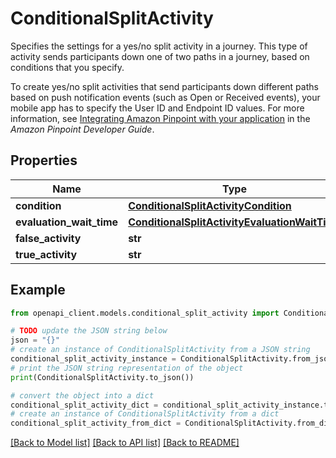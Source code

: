 # ConditionalSplitActivity

<p>Specifies the settings for a yes/no split activity in a journey. This type of activity sends participants down one of two paths in a journey, based on conditions that you specify.</p> <note><p>To create yes/no split activities that send participants down different paths based on push notification events (such as Open or Received events), your mobile app has to specify the User ID and Endpoint ID values. For more information, see <a href=\"https://docs.aws.amazon.com/pinpoint/latest/developerguide/integrate.html\">Integrating Amazon Pinpoint with your application</a> in the <i>Amazon Pinpoint Developer Guide</i>.</p></note>

## Properties

Name | Type | Description | Notes
------------ | ------------- | ------------- | -------------
**condition** | [**ConditionalSplitActivityCondition**](ConditionalSplitActivityCondition.md) |  | [optional] 
**evaluation_wait_time** | [**ConditionalSplitActivityEvaluationWaitTime**](ConditionalSplitActivityEvaluationWaitTime.md) |  | [optional] 
**false_activity** | **str** |  | [optional] 
**true_activity** | **str** |  | [optional] 

## Example

```python
from openapi_client.models.conditional_split_activity import ConditionalSplitActivity

# TODO update the JSON string below
json = "{}"
# create an instance of ConditionalSplitActivity from a JSON string
conditional_split_activity_instance = ConditionalSplitActivity.from_json(json)
# print the JSON string representation of the object
print(ConditionalSplitActivity.to_json())

# convert the object into a dict
conditional_split_activity_dict = conditional_split_activity_instance.to_dict()
# create an instance of ConditionalSplitActivity from a dict
conditional_split_activity_from_dict = ConditionalSplitActivity.from_dict(conditional_split_activity_dict)
```
[[Back to Model list]](../README.md#documentation-for-models) [[Back to API list]](../README.md#documentation-for-api-endpoints) [[Back to README]](../README.md)


